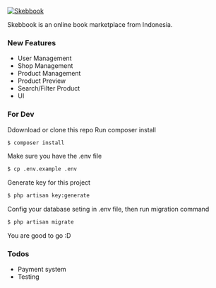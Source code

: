 [![Skebbook](http://skebbook.com/img/logo.png)](http://skebbook.com)

Skebbook is an online book marketplace from Indonesia.

### New Features

- User Management
- Shop Management
- Product Management
- Product Preview
- Search/Filter Product
- UI

### For Dev

Ddownload or clone this repo
Run composer install
```sh
$ composer install
```
Make sure you have the .env file
```sh
$ cp .env.example .env
```
Generate key for this project
```sh
$ php artisan key:generate
```
Config your database seting in .env file, then run migration command
```sh
$ php artisan migrate
```
You are good to go :D


### Todos

 - Payment system
 - Testing